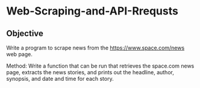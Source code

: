 # Web-Scraping-and-API-Rrequsts

## Objective
Write a program to scrape news from the https://www.space.com/news web page.

Method:
Write a function that can be run that retrieves the space.com news page, extracts the news stories, and prints out the headline, author, synopsis, and date and time for each story.
